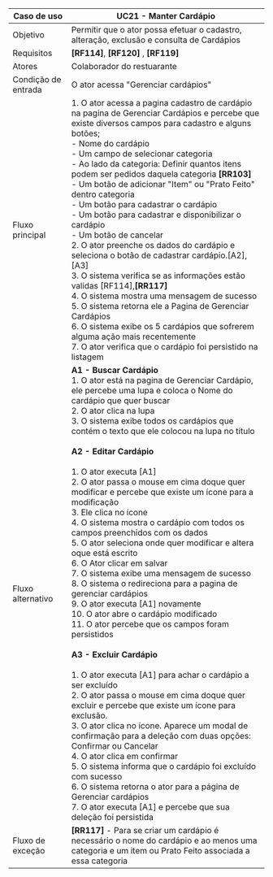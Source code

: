 | Caso de uso         | UC21 - Manter Cardápio                                                                                                                                                                                                                                                                                                                                                                                                                                                                                                                                                                                                                                                                                                                                                                                                                                                                                                                                                                                                                                                                                                                                                                                                                                                                                                                                                                                                                                                               |
| ------------------- | ----------------------------------------------------------------------------------------------------------------------------------------------------------------------------------------------------------------------------------------------------------------------------------------------------------------------------------------------------------------------------------------------------------------------------------------------------------------------------------------------------------------------------------------------------------------------------------------------------------------------------------------------------------------------------------------------------------------------------------------------------------------------------------------------------------------------------------------------------------------------------------------------------------------------------------------------------------------------------------------------------------------------------------------------------------------------------------------------------------------------------------------------------------------------------------------------------------------------------------------------------------------------------------------------------------------------------------------------------------------------------------------------------------------------------------------------------------------------------- |
| Objetivo            | Permitir que o ator possa efetuar o cadastro, alteração, exclusão e consulta de Cardápios                                                                                                                                                                                                                                                                                                                                                                                                                                                                                                                                                                                                                                                                                                                                                                                                                                                                                                                                                                                                                                                                                                                                                                                                                                                                                                                                                                                     |
| Requisitos          | **[RF114]**, **[RF120]** , **[RF119]**                                                                                                                                                                                                                                                                                                                                                                                                                                                                                                                                                                                                                                                                                                                                                                                                                                                                                                                                                                                                                                                                                                                                                                                                                                                                                                                                                                                                                                        |
| Atores              | Colaborador do restuarante                                                                                                                                                                                                                                                                                                                                                                                                                                                                                                                                                                                                                                                                                                                                                                                                                                                                                                                                                                                                                                                                                                                                                                                                                                                                                                                                                                                                                                                    |
| Condição de entrada | O ator acessa "Gerenciar cardápios"                                                                                                                                                                                                                                                                                                                                                                                                                                                                                                                                                                                                                                                                                                                                                                                                                                                                                                                                                                                                                                                                                                                                                                                                                                                                                                                                                                                                                                           |
| Fluxo principal     | 1. O ator acessa a pagina cadastro de cardápio na pagina de Gerenciar Cardápios e percebe que existe diversos campos para cadastro e alguns botões;<br>     - Nome do cardápio<br>	 - Um campo de selecionar categoria <br>	 - Ao lado da categoria: Definir quantos itens podem ser pedidos daquela categoria **[RR103]**<br>	 - Um botão de adicionar "Item" ou "Prato Feito" dentro categoria <br>	 - Um botão para cadastrar o cardápio<br>	 - Um botão para cadastrar e disponibilizar o cardápio<br>	 - Um botão de cancelar<br>2. O ator preenche os dados do cardápio e seleciona o botão de cadastrar cardápio.[A2],[A3]<br>3. O sistema verifica se as informações estão validas [RF114],**[RR117]**<br>4. O sistema mostra uma mensagem de sucesso<br>5. O sistema retorna ele a Pagina de Gerenciar Cardápios<br>6. O sistema exibe os 5 cardápios que sofrerem alguma ação mais recentemente<br>7. O ator verifica que o cardápio foi persistido na listagem                                                                                                                                                                                                                                                                                                                                                                                                                                                                                                     |
| Fluxo alternativo   | **A1 - Buscar Cardápio**<br>1. O ator está na pagina de Gerenciar Cardápio, ele percebe uma lupa e coloca o Nome do cardápio que quer buscar<br>2. O ator clica na lupa<br>3. O sistema exibe todos os cardápios que contém o texto que ele colocou na lupa no título<br><br>**A2 - Editar Cardápio**<br><br>1. O ator executa [A1]<br>2. O ator passa o mouse em cima doque quer modificar e percebe que existe um ícone para a modificação<br>3. Ele clica no ícone<br>4. O sistema mostra o cardápio com todos os campos preenchidos com os dados<br>5. O ator seleciona onde quer modificar e altera oque está escrito<br>6. O Ator clicar em salvar<br>7. O sistema exibe uma mensagem de sucesso<br>8. O sistema o redireciona para a pagina de gerenciar cardápios<br>9. O ator executa [A1] novamente<br>10. O ator abre o cardápio modificado<br>11. O ator percebe que os campos foram persistidos<br><br>**A3 - Excluir Cardápio**<br><br>1. O ator executa [A1] para achar o cardápio a ser excluído<br>2. O ator passa o mouse em cima doque quer excluir e percebe que existe um ícone para exclusão.<br>3. O ator clica no ícone. Aparece um modal de confirmação para a deleção com duas opções: Confirmar ou Cancelar<br>4. O ator clica em confirmar<br>5. O sistema informa que o cardápio foi excluído com sucesso<br>6. O sistema retorna o ator para a página de Gerenciar cardápios<br>7. O ator executa [A1] e percebe que sua deleção foi persistida |
| Fluxo de exceção    | **[RR117]** - Para se criar um cardápio é necessário o nome do cardápio e ao menos uma categoria e um item ou Prato Feito associada a essa categoria                                                                                                                                                                                                                                                                                                                                                                                                                                                                                                                                                                                                                                                                                                                                                                                                                                                                                                                                                                                                                                                                                                                                                                                                                                                                                                                          |